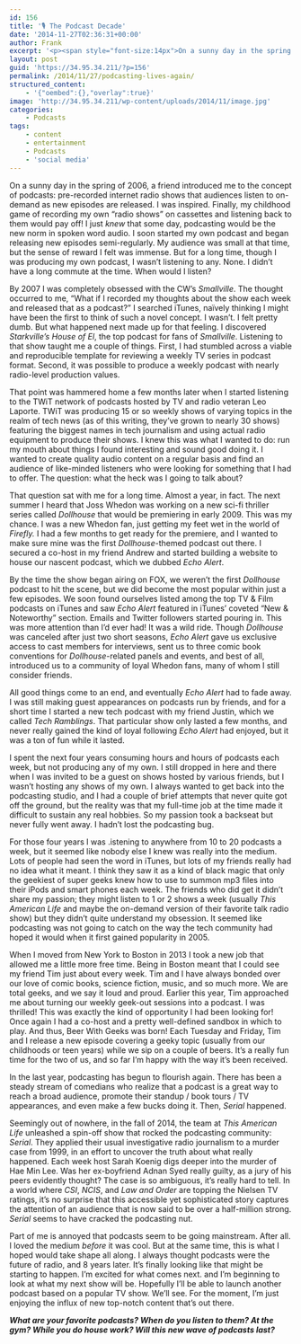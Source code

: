 ```yaml
---
id: 156
title: '🎙 The Podcast Decade'
date: '2014-11-27T02:36:31+00:00'
author: Frank
excerpt: '<p><span style="font-size:14px">On a sunny day in the spring of 2006, a friend introduced me to the concept of podcasts: pre-recorded internet radio shows that audiences listen to on-demand as new episodes are released. I was inspired.</span></p>'
layout: post
guid: 'https://34.95.34.211/?p=156'
permalink: /2014/11/27/podcasting-lives-again/
structured_content:
    - '{"oembed":{},"overlay":true}'
image: 'http://34.95.34.211/wp-content/uploads/2014/11/image.jpg'
categories:
    - Podcasts
tags:
    - content
    - entertainment
    - Podcasts
    - 'social media'
---
```


On a sunny day in the spring of 2006, a friend introduced me to the concept of podcasts: pre-recorded internet radio shows that audiences listen to on-demand as new episodes are released. I was inspired. Finally, my childhood game of recording my own “radio shows” on cassettes and listening back to them would pay off! I just *knew* that some day, podcasting would be the new norm in spoken word audio. I soon started my own podcast and began releasing new episodes semi-regularly. My audience was small at that time, but the sense of reward I felt was immense. But for a long time, though I was producing my own podcast, I wasn’t listening to any. None. I didn’t have a long commute at the time. When would I listen?

By 2007 I was completely obsessed with the CW’s *Smallville*. The thought occurred to me, “What if I recorded my thoughts about the show each week and released that as a podcast?” I searched iTunes, naïvely thinking I might have been the first to think of such a novel concept. I wasn’t. I felt pretty dumb. But what happened next made up for that feeling. I discovered *Starkville’s House of El*, the top podcast for fans of *Smallville*. Listening to that show taught me a couple of things. First, I had stumbled across a viable and reproducible template for reviewing a weekly TV series in podcast format. Second, it was possible to produce a weekly podcast with nearly radio-level production values.

That point was hammered home a few months later when I started listening to the TWiT network of podcasts hosted by TV and radio veteran Leo Laporte. TWiT was producing 15 or so weekly shows of varying topics in the realm of tech news (as of this writing, they’ve grown to nearly 30 shows) featuring the biggest names in tech journalism and using actual radio equipment to produce their shows. I knew this was what I wanted to do: run my mouth about things I found interesting and sound good doing it. I wanted to create quality audio content on a regular basis and find an audience of like-minded listeners who were looking for something that I had to offer. The question: what the heck was I going to talk about?

That question sat with me for a long time. Almost a year, in fact. The next summer I heard that Joss Whedon was working on a new sci-fi thriller series called *Dollhouse* that would be premiering in early 2009. This was my chance. I was a new Whedon fan, just getting my feet wet in the world of *Firefly.* I had a few months to get ready for the premiere, and I wanted to make sure mine was the first *Dollhouse*-themed podcast out there. I secured a co-host in my friend Andrew and started building a website to house our nascent podcast, which we dubbed *Echo Alert*.

By the time the show began airing on FOX, we weren’t the first *Dollhouse* podcast to hit the scene, but we did become the most popular within just a few episodes. We soon found ourselves listed among the top TV &amp; Film podcasts on iTunes and saw *Echo Alert* featured in iTunes’ coveted “New &amp; Noteworthy” section. Emails and Twitter followers started pouring in. This was more attention than I’d ever had! It was a wild ride. Though *Dollhouse* was canceled after just two short seasons, *Echo Alert* gave us exclusive access to cast members for interviews, sent us to three comic book conventions for *Dollhouse*-related panels and events, and best of all, introduced us to a community of loyal Whedon fans, many of whom I still consider friends.

All good things come to an end, and eventually *Echo Alert* had to fade away. I was still making guest appearances on podcasts run by friends, and for a short time I started a new tech podcast with my friend Justin, which we called *Tech Ramblings*. That particular show only lasted a few months, and never really gained the kind of loyal following *Echo Alert* had enjoyed, but it was a ton of fun while it lasted.

I spent the next four years consuming hours and hours of podcasts each week, but not producing any of my own. I still dropped in here and there when I was invited to be a guest on shows hosted by various friends, but I wasn’t hosting any shows of my own. I always wanted to get back into the podcasting studio, and I had a couple of brief attempts that never quite got off the ground, but the reality was that my full-time job at the time made it difficult to sustain any real hobbies. So my passion took a backseat but never fully went away. I hadn’t lost the podcasting bug.

For those four years I was .istening to anywhere from 10 to 20 podcasts a week, but it seemed like nobody else I knew was really into the medium. Lots of people had seen the word in iTunes, but lots of my friends really had no idea what it meant. I think they saw it as a kind of black magic that only the geekiest of super geeks knew how to use to summon mp3 files into their iPods and smart phones each week. The friends who did get it didn’t share my passion; they might listen to 1 or 2 shows a week (usually *This American Life* and maybe the on-demand version of their favorite talk radio show) but they didn’t quite understand my obsession. It seemed like podcasting was not going to catch on the way the tech community had hoped it would when it first gained popularity in 2005.

When I moved from New York to Boston in 2013 I took a new job that allowed me a little more free time. Being in Boston meant that I could see my friend Tim just about every week. Tim and I have always bonded over our love of comic books, science fiction, music, and so much more. We are total geeks, and we say it loud and proud. Earlier this year, Tim approached me about turning our weekly geek-out sessions into a podcast. I was thrilled! This was exactly the kind of opportunity I had been looking for! Once again I had a co-host and a pretty well-defined sandbox in which to play. And thus, Beer With Geeks was born! Each Tuesday and Friday, Tim and I release a new episode covering a geeky topic (usually from our childhoods or teen years) while we sip on a couple of beers. It’s a really fun time for the two of us, and so far I’m happy with the way it’s been received.

In the last year, podcasting has begun to flourish again. There has been a steady stream of comedians who realize that a podcast is a great way to reach a broad audience, promote their standup / book tours / TV appearances, and even make a few bucks doing it. Then, *Serial* happened.

Seemingly out of nowhere, in the fall of 2014, the team at *This American Life* unleashed a spin-off show that rocked the podcasting community: *Serial*. They applied their usual investigative radio journalism to a murder case from 1999, in an effort to uncover the truth about what really happened. Each week host Sarah Koenig digs deeper into the murder of Hae Min Lee. Was her ex-boyfriend Adnan Syed really guilty, as a jury of his peers evidently thought? The case is so ambiguous, it’s really hard to tell. In a world where *CSI*, *NCIS*, and *Law and Order* are topping the Nielsen TV ratings, it’s no surprise that this accessible yet sophisticated story captures the attention of an audience that is now said to be over a half-million strong. *Serial* seems to have cracked the podcasting nut.

Part of me is annoyed that podcasts seem to be going mainstream. After all. I loved the medium *before* it was cool. But at the same time, this is what I hoped would take shape all along. I always thought podcasts were the future of radio, and 8 years later. It’s finally looking like that might be starting to happen. I’m excited for what comes next. and I’m beginning to look at what my next show will be. Hopefully I’ll be able to launch another podcast based on a popular TV show. We’ll see. For the moment, I’m just enjoying the influx of new top-notch content that’s out there.

***What are your favorite podcasts? When do you listen to them? At the gym? While you do house work? Will this new wave of podcasts last?***